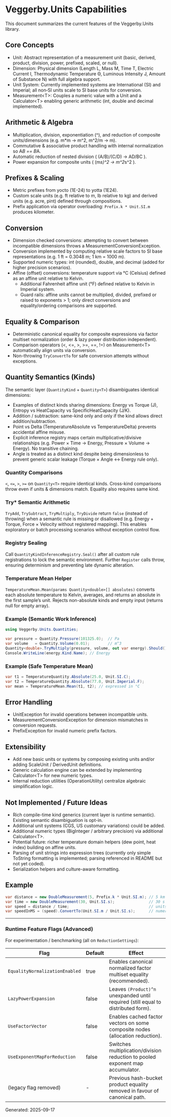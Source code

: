 # Veggerby.Units Capabilities

This document summarizes the current features of the Veggerby.Units library.

## Core Concepts

* Unit: Abstract representation of a measurement unit (basic, derived, product, division, power, prefixed, scaled, or null).
* Dimension: Physical dimension (Length L, Mass M, Time T, Electric Current I, Thermodynamic Temperature Θ, Luminous Intensity J, Amount of Substance N) with full algebra support.
* Unit System: Currently implemented systems are International (SI) and Imperial; all non‑SI units scale to SI base units for conversion.
* Measurement&lt;T&gt;: Couples a numeric value with a Unit and a Calculator&lt;T&gt; enabling generic arithmetic (int, double and decimal implemented).

## Arithmetic & Algebra

* Multiplication, division, exponentiation (^), and reduction of composite units/dimensions (e.g. m*m -> m^2, m^2/m -> m).
* Commutative & associative product handling with internal normalization so A*B == B*A.
* Automatic reduction of nested division ( (A/B)/(C/D) -> AD/BC ).
* Power expansion for composite units ( (m*s)^2 -> m^2*s^2 ).

## Prefixes & Scaling

* Metric prefixes from yocto (1E-24) to yotta (1E24).
* Custom scale units (e.g. ft relative to m, lb relative to kg) and derived units (e.g. acre, pint) defined through compositions.
* Prefix application via operator overloading: `Prefix.k * Unit.SI.m` produces kilometer.

## Conversion

* Dimension checked conversions: attempting to convert between incompatible dimensions throws a MeasurementConversionException.
* Conversion implemented by computing relative scale factors to SI base representations (e.g. 1 ft = 0.3048 m; 1 km = 1000 m).
* Supported numeric types: int (rounded), double, and decimal (added for higher precision scenarios).
* Affine (offset) conversions: temperature support via °C (Celsius) defined as an affine unit relative to Kelvin.
  * Additional Fahrenheit affine unit (°F) defined relative to Kelvin in Imperial system.
  * Guard rails: affine units cannot be multiplied, divided, prefixed or raised to exponents > 1; only direct conversions and equality/ordering comparisons are supported.

## Equality & Comparison

* Deterministic canonical equality for composite expressions via factor multiset normalization (order & lazy power distribution independent).
* Comparison operators (&lt;, &lt;=, &gt;, &gt;=, ==, !=) on Measurement&lt;T&gt; automatically align units via conversion.
* Non-throwing `TryConvertTo` for safe conversion attempts without exceptions.

## Quantity Semantics (Kinds)

The semantic layer (`QuantityKind` + `Quantity<T>`) disambiguates identical dimensions:

* Examples of distinct kinds sharing dimensions: Energy vs Torque (J), Entropy vs HeatCapacity vs SpecificHeatCapacity (J/K).
* Addition / subtraction: same-kind only and only if the kind allows direct addition/subtraction.
* Point vs Delta (TemperatureAbsolute vs TemperatureDelta) prevents accidental affine misuse.
* Explicit inference registry maps certain multiplicative/divisive relationships (e.g. Power × Time → Energy, Pressure × Volume → Energy). No transitive chaining.
* Angle is treated as a distinct kind despite being dimensionless to prevent generic scalar leakage (Torque × Angle ↔ Energy rule only).

### Quantity Comparisons

`<`, `<=`, `>`, `>=` on `Quantity<T>` require identical kinds. Cross-kind comparisons throw even if units & dimensions match. Equality also requires same kind.

### Try* Semantic Arithmetic

`TryAdd`, `TrySubtract`, `TryMultiply`, `TryDivide` return `false` (instead of throwing) when a semantic rule is missing or disallowed (e.g. Energy + Torque, Force × Velocity without registered mapping). This enables exploratory or batch processing scenarios without exception control flow.

### Registry Sealing

Call `QuantityKindInferenceRegistry.Seal()` after all custom rule registrations to lock the semantic environment. Further `Register` calls throw, ensuring determinism and preventing late dynamic alteration.

### Temperature Mean Helper

`TemperatureMean.Mean(params Quantity<double>[] absolutes)` converts each absolute temperature to Kelvin, averages, and returns an absolute in the first sample’s unit. Rejects non-absolute kinds and empty input (returns null for empty array).

### Example (Semantic Work Inference)

```csharp
using Veggerby.Units.Quantities;

var pressure = Quantity.Pressure(101325.0);  // Pa
var volume   = Quantity.Volume(0.01);        // m^3
Quantity<double>.TryMultiply(pressure, volume, out var energy).Should().BeTrue();
Console.WriteLine(energy.Kind.Name); // Energy
```

### Example (Safe Temperature Mean)

```csharp
var t1 = TemperatureQuantity.Absolute(25.0, Unit.SI.C);
var t2 = TemperatureQuantity.Absolute(77.0, Unit.Imperial.F);
var mean = TemperatureMean.Mean(t1, t2); // expressed in °C
```

## Error Handling

* UnitException for invalid operations between incompatible units.
* MeasurementConversionException for dimension mismatches in conversion requests.
* PrefixException for invalid numeric prefix factors.

## Extensibility

* Add new basic units or systems by composing existing units and/or adding ScaleUnit / DerivedUnit definitions.
* Generic calculation engine can be extended by implementing Calculator&lt;T&gt; for new numeric types.
* Internal reduction utilities (OperationUtility) centralize algebraic simplification logic.

## Not Implemented / Future Ideas

* Rich compile-time kind generics (current layer is runtime semantic). Existing semantic disambiguation is opt-in.
* Additional unit systems (CGS, US customary variations) could be added.
* Additional numeric types (BigInteger / arbitrary precision) via additional Calculator&lt;T&gt;.
* Potential future: richer temperature domain helpers (dew point, heat index) building on affine units.
* Parsing of unit strings into expression trees (currently only simple ToString formatting is implemented; parsing referenced in README but not yet coded).
* Serialization helpers and culture-aware formatting.

## Example

```csharp
var distance = new DoubleMeasurement(5, Prefix.k * Unit.SI.m); // 5 km
var time = new DoubleMeasurement(30, Unit.SI.s);               // 30 s
var speed = distance / time;                                   // units: km/s
var speedInMS = (speed).ConvertTo(Unit.SI.m / Unit.SI.s);      // numeric value ~ 5000 m/s
```

---

### Runtime Feature Flags (Advanced)

For experimentation / benchmarking (all on `ReductionSettings`):

| Flag | Default | Effect |
|------|---------|--------|
| `EqualityNormalizationEnabled` | true | Enables canonical normalized factor multiset equality (recommended). |
| `LazyPowerExpansion` | false | Leaves `(Product)^n` unexpanded until required (still equal to distributed form). |
| `UseFactorVector` | false | Enables cached factor vectors on some composite nodes (allocation reduction). |
| `UseExponentMapForReduction` | false | Switches multiplication/division reduction to pooled exponent map accumulator. |
| (legacy flag removed) | - | Previous hash-bucket product equality removed in favour of canonical path. |

Generated: 2025-09-17
